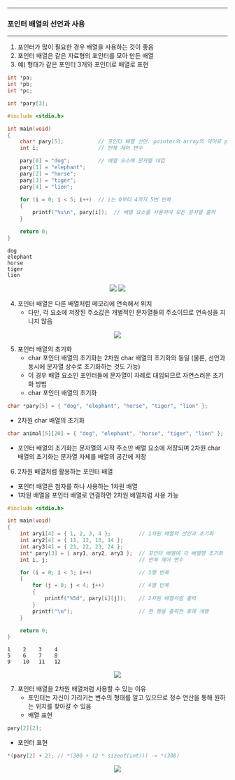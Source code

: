 -----
### 포인터 배열의 선언과 사용
-----
1. 포인터가 많이 필요한 경우 배열을 사용하는 것이 좋음
2. 포인터 배열은 같은 자료형의 포인터를 모아 만든 배열
3. 예) 형태가 같은 포인터 3개와 포인터로 배열로 표현
```c
int *pa;
int *pb;
int *pc;
```
```c
int *pary[3];
```

```c
#include <stdio.h>

int main(void)
{
	char* pary[5];           // 포인터 배열 선언. pointer와 array의 약어로 pary
	int i;                   // 반복 제어 변수

	pary[0] = "dog";         // 배열 요소에 문자열 대입
	pary[1] = "elephant";
	pary[2] = "horse";
	pary[3] = "tiger";
	pary[4] = "lion";

	for (i = 0; i < 5; i++)  // i는 0부터 4까지 5번 반복
	{
		printf("%s\n", pary[i]);  // 배열 요소를 사용하여 모든 문자열 출력
	}

	return 0;
}
```
```
dog
elephant
horse
tiger
lion
```
<div align="center">
<img src="https://github.com/user-attachments/assets/a478f7bc-db2d-4067-898f-9b0105902d77">
<img src="https://github.com/user-attachments/assets/e3fba8a5-b897-4dbb-ab5f-94de8b538472">
</div>

4. 포인터 배열은 다른 배열처럼 메모리에 연속해서 위치
   - 다만, 각 요소에 저장된 주소값은 개별적인 문자열들의 주소이므로 연속성을 지니지 않음
<div align="center">
<img src="https://github.com/user-attachments/assets/1b9f655e-7af5-4367-955d-fba0e52e29af">
</div>

5. 포인터 배열의 초기화
   - char 포인터 배열의 초기화는 2차원 char 배열의 초기화와 동일 (물론, 선언과 동시에 문자열 상수로 초기화하는 것도 가능)
   - 이 경우 배열 요소인 포인터들에 문자열이 차례로 대입되므로 자연스러운 초기화 방법
   - char 포인터 배열의 초기화
```c
char *pary[5] = { "dog", "elephant", "horse", "tiger", "lion" };
```
   - 2차원 char 배열의 초기화
```c
char animal[5][20] = { "dog", "elephant", "horse", "tiger", "lion" };
```

   - 포인터 배열의 초기화는 문자열의 시작 주소만 배열 요소에 저장되며 2차원 char 배열의 초기화는 문자열 자체를 배열의 공간에 저장

6. 2차원 배열처럼 활용하는 포인터 배열
  - 포인터 배열은 첨자를 하나 사용하는 1차원 배열
  - 1차원 배열을 포인터 배열로 연결하면 2차원 배열처럼 사용 가능
```c
#include <stdio.h>

int main(void)
{
	int ary1[4] = { 1, 2, 3, 4 };         // 1차원 배열의 선언과 초기화
	int ary2[4] = { 11, 12, 13, 14 };
	int ary3[4] = { 21, 22, 23, 24 };
	int* pary[3] = { ary1, ary2, ary3 };  // 포인터 배열에 각 배열명 초기화
	int i, j;                             // 반복 제어 변수

	for (i = 0; i < 3; i++)               // 3행 반복
	{
		for (j = 0; j < 4; j++)           // 4열 반복
		{
			printf("%5d", pary[i][j]);    // 2차원 배열처럼 출력
		}
		printf("\n");                     // 한 행을 출력한 후에 개행
	}

	return 0;
}
```
```
1    2    3    4
5    6    7    8
9    10   11   12
```
<div align="center">
<img src="https://github.com/user-attachments/assets/34cf3b44-70ce-4b5c-bc8c-a34e721964aa">
</div>

7. 포인터 배열을 2차원 배열처럼 사용할 수 있는 이유
   - 포인터는 자신이 가리키는 변수의 형태를 알고 있으므로 정수 연산을 통해 원하는 위치를 찾아갈 수 있음
   - 배열 표현
```c
pary[2][2];
```
   - 포인터 표현
```c
*(pary[2] + 2); // *(300 + (2 * sizeof(int))) -> *(308)
```
<div align="center">
<img src="https://github.com/user-attachments/assets/470ea10f-2f52-47b1-ab81-19e4ef14a517">
</div>

